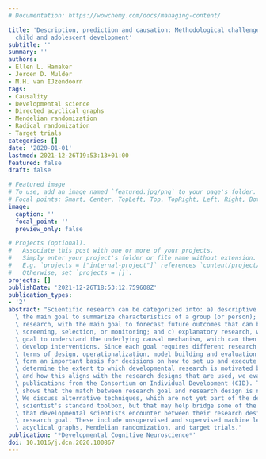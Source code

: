```yaml
---
# Documentation: https://wowchemy.com/docs/managing-content/

title: 'Description, prediction and causation: Methodological challenges of studying
  child and adolescent development'
subtitle: ''
summary: ''
authors:
- Ellen L. Hamaker
- Jeroen D. Mulder
- M.H. van IJzendoorn
tags:
- Causality
- Developmental science
- Directed acyclical graphs
- Mendelian randomization
- Radical randomization
- Target trials
categories: []
date: '2020-01-01'
lastmod: 2021-12-26T19:53:13+01:00
featured: false
draft: false

# Featured image
# To use, add an image named `featured.jpg/png` to your page's folder.
# Focal points: Smart, Center, TopLeft, Top, TopRight, Left, Right, BottomLeft, Bottom, BottomRight.
image:
  caption: ''
  focal_point: ''
  preview_only: false

# Projects (optional).
#   Associate this post with one or more of your projects.
#   Simply enter your project's folder or file name without extension.
#   E.g. `projects = ["internal-project"]` references `content/project/deep-learning/index.md`.
#   Otherwise, set `projects = []`.
projects: []
publishDate: '2021-12-26T18:53:12.759608Z'
publication_types:
- '2'
abstract: "Scientific research can be categorized into: a) descriptive research, with\
  \ the main goal to summarize characteristics of a group (or person); b) predictive\
  \ research, with the main goal to forecast future outcomes that can be used for\
  \ screening, selection, or monitoring; and c) explanatory research, with the main\
  \ goal to understand the underlying causal mechanism, which can then be used to\
  \ develop interventions. Since each goal requires different research methods in\
  \ terms of design, operationalization, model building and evaluation, it should\
  \ form an important basis for decisions on how to set up and execute a study. To\
  \ determine the extent to which developmental research is motivated by each goal\
  \ and how this aligns with the research designs that are used, we evaluated 100\
  \ publications from the Consortium on Individual Development (CID). This analysis\
  \ shows that the match between research goal and research design is not always optimal.\
  \ We discuss alternative techniques, which are not yet part of the developmental\
  \ scientist's standard toolbox, but that may help bridge some of the lurking gaps\
  \ that developmental scientists encounter between their research design and their\
  \ research goal. These include unsupervised and supervised machine learning, directed\
  \ acyclical graphs, Mendelian randomization, and target trials."
publication: '*Developmental Cognitive Neuroscience*'
doi: 10.1016/j.dcn.2020.100867
---
```

